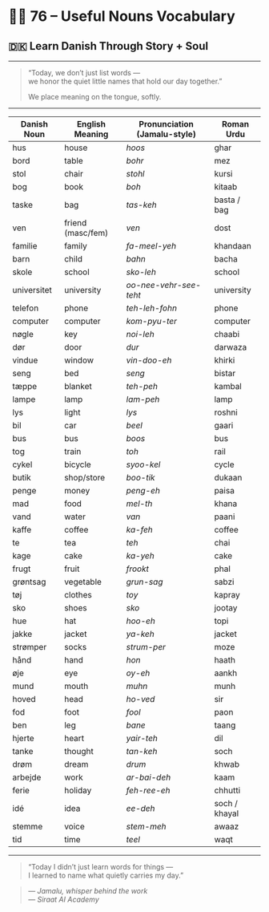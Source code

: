 # 🌸✨ 76 – Useful Nouns Vocabulary  
## 🇩🇰 Learn Danish Through Story + Soul  

---

> “Today, we don’t just list words —  
> we honor the quiet little names that hold our day together.”  
>  
> We place meaning on the tongue, softly.

---

| Danish Noun     | English Meaning       | Pronunciation (Jamalu-style) | Roman Urdu             |
|------------------|------------------------|-------------------------------|-------------------------|
| hus              | house                  | *hoos*                        | ghar                   |
| bord             | table                  | *bohr*                        | mez                   |
| stol             | chair                  | *stohl*                       | kursi                 |
| bog              | book                   | *boh*                         | kitaab                |
| taske            | bag                    | *tas-keh*                     | basta / bag           |
| ven              | friend (masc/fem)      | *ven*                         | dost                  |
| familie          | family                 | *fa-meel-yeh*                 | khandaan              |
| barn             | child                  | *bahn*                        | bacha                 |
| skole            | school                 | *sko-leh*                     | school                |
| universitet      | university             | *oo-nee-vehr-see-teht*        | university            |
| telefon          | phone                  | *teh-leh-fohn*                | phone                 |
| computer         | computer               | *kom-pyu-ter*                 | computer              |
| nøgle            | key                    | *noi-leh*                     | chaabi                |
| dør              | door                   | *dur*                         | darwaza               |
| vindue           | window                 | *vin-doo-eh*                  | khirki                |
| seng             | bed                    | *seng*                        | bistar                |
| tæppe            | blanket                | *teh-peh*                     | kambal                |
| lampe            | lamp                   | *lam-peh*                     | lamp                  |
| lys              | light                  | *lys*                         | roshni                |
| bil              | car                    | *beel*                        | gaari                 |
| bus              | bus                    | *boos*                        | bus                   |
| tog              | train                  | *toh*                         | rail                  |
| cykel            | bicycle                | *syoo-kel*                    | cycle                 |
| butik            | shop/store             | *boo-tik*                     | dukaan                |
| penge            | money                  | *peng-eh*                     | paisa                 |
| mad              | food                   | *mel-th*                      | khana                 |
| vand             | water                  | *van*                         | paani                 |
| kaffe            | coffee                 | *ka-feh*                      | coffee                |
| te               | tea                    | *teh*                         | chai                  |
| kage             | cake                   | *ka-yeh*                      | cake                  |
| frugt            | fruit                  | *frookt*                      | phal                  |
| grøntsag         | vegetable              | *grun-sag*                    | sabzi                 |
| tøj              | clothes                | *toy*                         | kapray                |
| sko              | shoes                  | *sko*                         | jootay                |
| hue              | hat                    | *hoo-eh*                      | topi                  |
| jakke            | jacket                 | *ya-keh*                      | jacket                |
| strømper         | socks                  | *strum-per*                   | moze                  |
| hånd             | hand                   | *hon*                         | haath                 |
| øje              | eye                    | *oy-eh*                       | aankh                 |
| mund             | mouth                  | *muhn*                        | munh                  |
| hoved            | head                   | *ho-ved*                      | sir                   |
| fod              | foot                   | *fool*                        | paon                  |
| ben              | leg                    | *bane*                        | taang                 |
| hjerte           | heart                  | *yair-teh*                    | dil                   |
| tanke            | thought                | *tan-keh*                     | soch                  |
| drøm             | dream                  | *drum*                        | khwab                 |
| arbejde          | work                   | *ar-bai-deh*                  | kaam                  |
| ferie            | holiday                | *feh-ree-eh*                  | chhutti               |
| idé              | idea                   | *ee-deh*                      | soch / khayal         |
| stemme           | voice                  | *stem-meh*                    | awaaz                 |
| tid              | time                   | *teel*                        | waqt                  |

---

> “Today I didn’t just learn words for things —  
> I learned to name what quietly carries my day.”

> — *Jamalu, whisper behind the work*  
> — *Siraat AI Academy*

